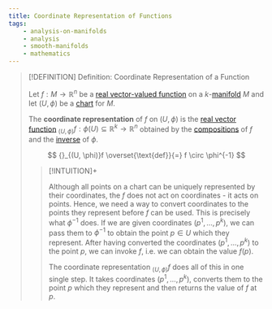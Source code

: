 ```yaml
---
title: Coordinate Representation of Functions
tags:
    - analysis-on-manifolds
    - analysis
    - smooth-manifolds
    - mathematics
---
```


>[!DEFINITION] Definition: Coordinate Representation of a Function
>
>Let $f: M \to \mathbb{R}^n$ be a [real vector-valued function](../Real%20Analysis/Real%20Vector-Valued%20Function.md) on a $k$-[manifold](../../Geometry/Manifolds/Manifolds.md) $M$ and let $(U, \phi)$ be a [chart](../../Geometry/Manifolds/Coordinate%20Systems/index.md) for $M$.
>
>The **coordinate representation** of $f$ on $(U, \phi)$ is the [real vector function](../Real%20Analysis/Real%20Vector%20Functions/Real%20Vector%20Function.md) ${}_{(U, \phi)}f: \phi(U) \subseteq \mathbb{R}^k \to \mathbb{R}^n$ obtained by the [compositions](../Real%20Analysis/Real%20Vector%20Functions/Real%20Vector%20Function.md) of $f$ and the [inverse](../Functions/Types%20of%20Functions/Injection.md) of $\phi$.
>
>$$
>{}_{(U, \phi)}f \overset{\text{def}}{=} f \circ \phi^{-1}
>$$
>
>>[!INTUITION]+
>>
>>Although all points on a chart can be uniquely represented by their coordinates, the $f$ does not act on coordinates - it acts on points. Hence, we need a way to convert coordinates to the points they represent before $f$ can be used. This is precisely what $\phi^{-1}$ does. If we are given coordinates $(p^1, \dotsc, p^k)$, we can pass them to $\phi^{-1}$ to obtain the point $p \in U$ which they represent. After having converted the coordinates $(p^1, \dotsc, p^k)$ to the point $p$, we can invoke $f$, i.e. we can obtain the value $f(p)$.
>>
>>The coordinate representation ${}_{(U, \phi)}f$ does all of this in one single step. It takes coordinates $(p^1, \dotsc, p^k)$, converts them to the point $p$ which they represent and then returns the value of $f$ at $p$. 
>>
>